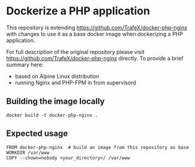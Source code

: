 # Dockerize a PHP application

This repository is extending https://github.com/TrafeX/docker-php-nginx with changes to use it as a base docker image when dockerizing a PHP application.

For full description of the original repository please visit https://github.com/TrafeX/docker-php-nginx directly. To provide a brief summary here:
* based on Alpine Linux distribution
* running Nginx and PHP-FPM in from supervisord

## Building the image locally

```
docker build -t docker-php-nginx .
```

## Expected usage

```
FROM docker-php-nginx  # build an image from this repository as base
WORKDIR /var/www
COPY --chown=nobody <your_directory>/ /var/www
```
